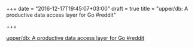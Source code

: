 +++
date = "2016-12-17T19:45:07+03:00"
draft = true
title = "upper/db: A productive data access layer for Go  #reddit"

+++

<p><a href="https://t.co/NHh5pT9Y1V">upper/db: A productive data access layer for Go  #reddit</a></p>
